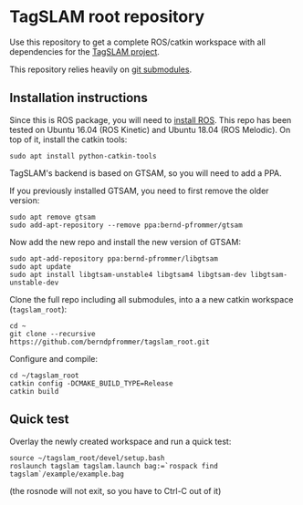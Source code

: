 # TagSLAM root repository

Use this repository to get a complete ROS/catkin workspace with all
dependencies for the [TagSLAM project](https://berndpfrommer.github.io/tagslam_web).

This repository relies heavily on [git submodules](https:www.vogella.com/tutorials/GitSubmodules/article.html).

## Installation instructions

Since this is ROS package, you will need
to [install ROS](http://wiki.ros.org/Installation/Ubuntu). This repo
has been tested on Ubuntu 16.04 (ROS Kinetic) and Ubuntu 18.04 (ROS
Melodic). On top of it, install the catkin tools:

    sudo apt install python-catkin-tools

TagSLAM's backend is based on GTSAM, so you will need to add a PPA.

If you previously installed GTSAM, you need to first remove the older version:

	sudo apt remove gtsam
    sudo add-apt-repository --remove ppa:bernd-pfrommer/gtsam

Now add the new repo and install the new version of GTSAM:

    sudo apt-add-repository ppa:bernd-pfrommer/libgtsam
    sudo apt update
	sudo apt install libgtsam-unstable4 libgtsam4 libgtsam-dev libgtsam-unstable-dev

Clone the full repo including all submodules, into a a new catkin
workspace (``tagslam_root``):

	cd ~
    git clone --recursive https://github.com/berndpfrommer/tagslam_root.git

Configure and compile:

    cd ~/tagslam_root
    catkin config -DCMAKE_BUILD_TYPE=Release
    catkin build

## Quick test

Overlay the newly created workspace and run a quick test:

    source ~/tagslam_root/devel/setup.bash
    roslaunch tagslam tagslam.launch bag:=`rospack find tagslam`/example/example.bag

(the rosnode will not exit, so you have to Ctrl-C out of it)
